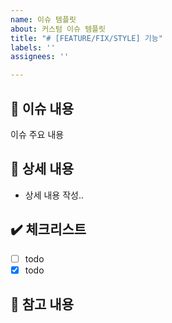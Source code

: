 ```yaml
---
name: 이슈 템플릿
about: 커스텀 이슈 템플릿
title: "# [FEATURE/FIX/STYLE] 기능"
labels: ''
assignees: ''

---
```


## 📢 이슈 내용
이슈 주요 내용

## 📃 상세 내용
- 상세 내용 작성..

## ✔️ 체크리스트
- [ ] todo
- [x] todo

## 📍 참고 내용
